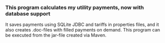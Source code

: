 ### This program calculates my utility payments, now with database support
It saves payments using SQLite JDBC and tariffs in properties files, 
and it also creates .doc-files with filled payments on demand. 
This program can be executed from the jar-file created via Maven.